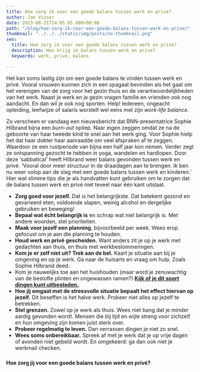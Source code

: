 ```yaml
---
title: Hoe zorg ik voor een goede balans tussen werk en privé?
author: Jan Visser
date: 2013-08-21T14:05:05.000+00:00
path: "/blog/hoe-zorg-ik-voor-een-goede-balans-tussen-werk-en-prive/"
thumbnail: "../../../static/img/posts/no-thumbnail.png"
seo:
  title: Hoe zorg ik voor een goede balans tussen werk en privé?
  description: Hoe krijg ik balans tussen werk en prive?
  keywords: werk, prive, balans

---
```

Het kan soms lastig zijn om een goede balans te vinden tussen werk en privé. Vooral vrouwen kunnen zich in een spagaat bevinden als het gaat om het verenigen van de zorg voor het gezin thuis en de verantwoordelijkheden van het werk. Naast je werk en je gezin vragen familie en vrienden ook nog aandacht. En dan wil je ook nog sporten. Help! Iedereen, ongeacht opleiding, leefwijze of salaris worstelt wel eens met zijn _work-life balance_.

Zo verscheen er vandaag een nieuwsbericht dat BNN-presentatrice Sophie Hilbrand bijna een _burn-out_ opliep. Naar eigen zeggen omdat ze na de geboorte van haar tweede kind te snel aan het werk ging. Voor Sophie hielp het dat haar dokter haar aanraadde om veel afspraken af te zeggen. Waardoor ze een rustperiode van bijna een half jaar kon nemen. Verder zegt ze ontspanning gezocht te hebben in yoga, wandelen en hardlopen. Door deze ‘sabbatical’ heeft Hilbrand weer balans gevonden tussen werk en privé. ‘Vooral door meer structuur in de draaidagen aan te brengen. Ik ben nu weer volop aan de slag met een goede balans tussen werk en kinderen.’ Hier wat slimme tips die je als handvatten kunt gebruiken om te zorgen dat de balans tussen werk en privé niet teveel naar één kant uitslaat.

* **Zorg goed voor jezelf.** Dat is het belangrijkste. Dat betekent gezond en gevarieerd eten, voldoende slapen, weinig alcohol en dergelijke gebruiken en beweging!
* **Bepaal wat écht belangrijk is** en schrap wat niet belangrijk is. Met andere woorden, stel prioriteiten.
* **Maak voor jezelf een planning**, bijvoorbeeld per week. Wees erop gefocust om je aan die planning te houden.
* **Houd werk en privé gescheiden.** Want anders zit je op je werk met gedachten aan thuis, en thuis met werkbeslommeringen.
* **Kom je er zelf niet uit? Trek aan de bel.** Kaart je situatie aan bij je omgeving en op je werk. Ga naar de huisarts en vraag om hulp. Zoals Sophie Hilbrand deed.
* Kom je nauwelijks toe aan het huishouden (maar word je zenuwachtig van de bestofte plinten en ongewassen ramen?) [**Kijk of je dit soort dingen kunt uitbesteden.**](https://www.homeworks.nl/klantenservice/ "Laat je huishouden regelen door Home Works")
* **Hoe jij omgaat met de stressvolle situatie bepaalt het effect hiervan op jezelf.** Dit beseffen is het halve werk. Probeer niet alles op jezelf te betrekken.
* **Stel grenzen.** Zowel op je werk als thuis. Wees niet bang dat je minder aardig gevonden wordt. Mensen die bij tijd en wijle streng voor zichzelf en hun omgeving zijn komen juist sterk over.
* **Probeer regelmatig te leven.** Dan verrassen dingen je niet zo snel.
* **Wees soms onbereikbaar.** Spreek af met je werk dat je op vrije dagen of avonden niet gebeld wordt. En omgekeerd: ga dan ook niet je werkmail checken.

### 

**Hoe zorg jij voor een goede balans tussen werk en privé?**